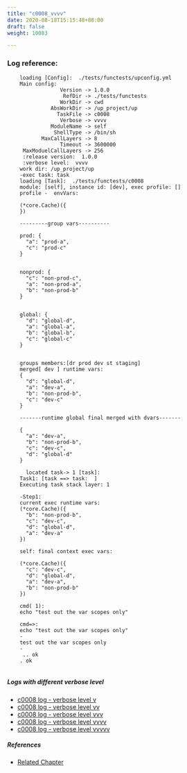 ```yaml
---
title: "c0008_vvvv"
date: 2020-08-18T15:15:48+88:00
draft: false
weight: 10083

---
```


### Log reference: <no value>

```
    loading [Config]:  ./tests/functests/upconfig.yml
    Main config:
                 Version -> 1.0.0
                  RefDir -> ./tests/functests
                 WorkDir -> cwd
              AbsWorkDir -> /up_project/up
                TaskFile -> c0008
                 Verbose -> vvvv
              ModuleName -> self
               ShellType -> /bin/sh
           MaxCallLayers -> 8
                 Timeout -> 3600000
     MaxModuelCallLayers -> 256
     :release version:  1.0.0
     :verbose level:  vvvv
    work dir: /up_project/up
    -exec task: task
    loading [Task]:  ./tests/functests/c0008
    module: [self], instance id: [dev], exec profile: []
    profile -  envVars:
    
    (*core.Cache)({
    })
    
    ---------group vars----------
    
    prod: {
      "a": "prod-a",
      "c": "prod-c"
    }
    
    
    nonprod: {
      "c": "non-prod-c",
      "a": "non-prod-a",
      "b": "non-prod-b"
    }
    
    
    global: {
      "d": "global-d",
      "a": "global-a",
      "b": "global-b",
      "c": "global-c"
    }
    
    
    groups members:[dr prod dev st staging]
    merged[ dev ] runtime vars:
    {
      "d": "global-d",
      "a": "dev-a",
      "b": "non-prod-b",
      "c": "dev-c"
    }
    
    -------runtime global final merged with dvars-------
    
    {
      "a": "dev-a",
      "b": "non-prod-b",
      "c": "dev-c",
      "d": "global-d"
    }
    
      located task-> 1 [task]: 
    Task1: [task ==> task:  ]
    Executing task stack layer: 1
    
    -Step1:
    current exec runtime vars:
    (*core.Cache)({
      "b": "non-prod-b",
      "c": "dev-c",
      "d": "global-d",
      "a": "dev-a"
    })
    
    self: final context exec vars:
    
    (*core.Cache)({
      "c": "dev-c",
      "d": "global-d",
      "a": "dev-a",
      "b": "non-prod-b"
    })
    
    cmd( 1):
    echo "test out the var scopes only"
    
    cmd=>:
    echo "test out the var scopes only"
    -
    test out the var scopes only
    -
     .. ok
    . ok
    
```

##### Logs with different verbose level
* [c0008 log - verbose level v](../../logs/c0008_v)
* [c0008 log - verbose level vv](../../logs/c0008_vv)
* [c0008 log - verbose level vvv](../../logs/c0008_vvv)
* [c0008 log - verbose level vvvv](../../logs/c0008_vvvv)
* [c0008 log - verbose level vvvvv](../../logs/c0008_vvvvv)

##### References
* [Related Chapter](../../scope/c0008)
